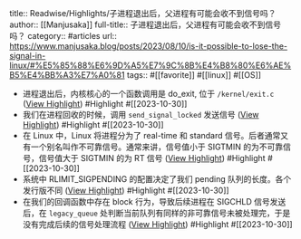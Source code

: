 title:: Readwise/Highlights/子进程退出后，父进程有可能会收不到信号吗？
author:: [[Manjusaka]]
full-title:: 子进程退出后，父进程有可能会收不到信号吗？
category:: #articles
url:: https://www.manjusaka.blog/posts/2023/08/10/is-it-possible-to-lose-the-signal-in-linux/#%E5%85%88%E6%9D%A5%E7%9C%8B%E4%B8%80%E6%AE%B5%E4%BB%A3%E7%A0%81
tags:: #[[favorite]] #[[linux]] #[[OS]]

- 进程退出后，内核核心的一个函数调用是 do_exit, 位于 `/kernel/exit.c` ([View Highlight](https://read.readwise.io/read/01hdzae281x8zythpz6ayd9b7q)) #Highlight #[[2023-10-30]]
- 我们在进程回收的时候，调用 `send_signal_locked` 发送信号 ([View Highlight](https://read.readwise.io/read/01hdzaeyd16hg0f28smgtttwre)) #Highlight #[[2023-10-30]]
- 在 Linux 中，Linux 将进程分为了 real-time 和 standard 信号。后者通常又有一个别名叫作不可靠信号。通常来讲，信号值小于 SIGTMIN 的为不可靠信号，信号值大于 SIGTMIN 的为 RT 信号 ([View Highlight](https://read.readwise.io/read/01hdzaf6an532hnm4r0pq8rgdk)) #Highlight #[[2023-10-30]]
- 系统中 RLIMIT_SIGPENDING 的配置决定了我们 pending 队列的长度。各个发行版不同 ([View Highlight](https://read.readwise.io/read/01hdzagbkfbrhde44bvrkb4mar)) #Highlight #[[2023-10-30]]
- 在我们的回调函数中存在 block 行为，导致后续进程在 SIGCHLD 信号发送后，在 `legacy_queue` 处判断当前队列有同样的非可靠信号未被处理完，于是没有完成后续的信号处理流程 ([View Highlight](https://read.readwise.io/read/01hdzagp1sfbsshth5wwvryq5s)) #Highlight #[[2023-10-30]]